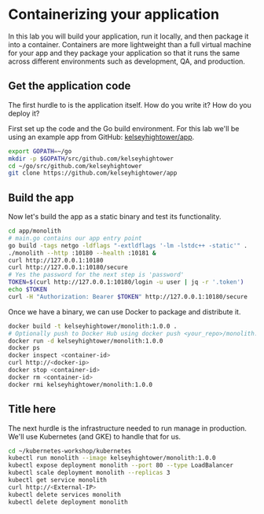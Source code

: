 # Containerizing your application

In this lab you will build your application, run it locally, and then package it into a container. Containers are more lightweight than a full virtual machine for your app and they package your application so that it runs the same across different environments such as development, QA, and production.

## Get the application code

The first hurdle to is the application itself.  How do you write it?  How do you deploy it?

First set up the code and the Go build environment. For this lab we'll be using an example app from GitHub: [kelseyhightower/app](https://github.com/kelseyhightower/app).
```bash
export GOPATH=~/go
mkdir -p $GOPATH/src/github.com/kelseyhightower
cd ~/go/src/github.com/kelseyhightower
git clone https://github.com/kelseyhightower/app
```

## Build the app

Now let's build the app as a static binary and test its functionality.
```bash
cd app/monolith
# main.go contains our app entry point
go build -tags netgo -ldflags "-extldflags '-lm -lstdc++ -static'" .
./monolith --http :10180 --health :10181 &
curl http://127.0.0.1:10180
curl http://127.0.0.1:10180/secure
# Yes the password for the next step is 'password'
TOKEN=$(curl http://127.0.0.1:10180/login -u user | jq -r '.token')
echo $TOKEN
curl -H "Authorization: Bearer $TOKEN" http://127.0.0.1:10180/secure
```

Once we have a binary, we can use Docker to package and distribute it.
```bash
docker build -t kelseyhightower/monolith:1.0.0 .
# Optionally push to Docker Hub using docker push <your_repo>/monolith:1.0.0
docker run -d kelseyhightower/monolith:1.0.0
docker ps
docker inspect <container-id>
curl http://<docker-ip>
docker stop <container-id>
docker rm <container-id>
docker rmi kelseyhightower/monolith:1.0.0
```

## Title here

The next hurdle is the infrastructure needed to run manage in production. We'll use Kubernetes (and GKE) to handle that for us.

```bash
cd ~/kubernetes-workshop/kubernetes
kubectl run monolith --image kelseyhightower/monolith:1.0.0
kubectl expose deployment monolith --port 80 --type LoadBalancer
kubectl scale deployment monolith --replicas 3
kubectl get service monolith
curl http://<External-IP>
kubectl delete services monolith
kubectl delete deployment monolith
```
